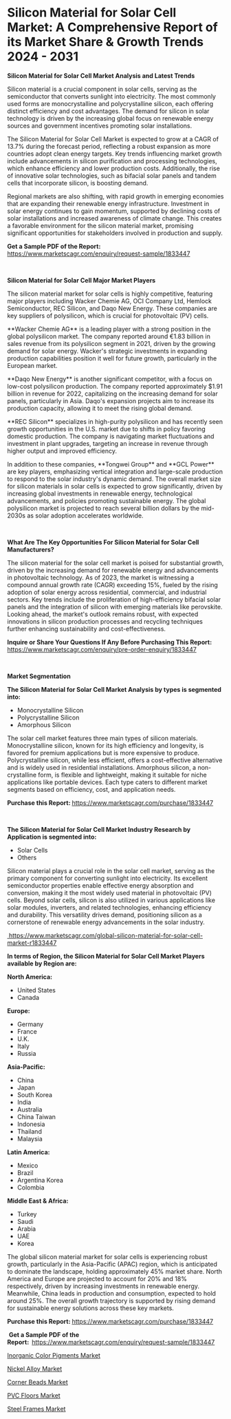 <p><h1>Silicon Material for Solar Cell Market: A Comprehensive Report of its Market Share & Growth Trends 2024 - 2031</h1></p><p><strong>Silicon Material for Solar Cell Market Analysis and Latest Trends</strong></p>
<p><p>Silicon material is a crucial component in solar cells, serving as the semiconductor that converts sunlight into electricity. The most commonly used forms are monocrystalline and polycrystalline silicon, each offering distinct efficiency and cost advantages. The demand for silicon in solar technology is driven by the increasing global focus on renewable energy sources and government incentives promoting solar installations.</p><p>The Silicon Material for Solar Cell Market is expected to grow at a CAGR of 13.7% during the forecast period, reflecting a robust expansion as more countries adopt clean energy targets. Key trends influencing market growth include advancements in silicon purification and processing technologies, which enhance efficiency and lower production costs. Additionally, the rise of innovative solar technologies, such as bifacial solar panels and tandem cells that incorporate silicon, is boosting demand.</p><p>Regional markets are also shifting, with rapid growth in emerging economies that are expanding their renewable energy infrastructure. Investment in solar energy continues to gain momentum, supported by declining costs of solar installations and increased awareness of climate change. This creates a favorable environment for the silicon material market, promising significant opportunities for stakeholders involved in production and supply.</p></p>
<p><strong>Get a Sample PDF of the Report:&nbsp;</strong> <a href="https://www.marketscagr.com/enquiry/request-sample/1833447?utm_campaign=1727&utm_medium=2&utm_source=Github&utm_content=ia&utm_term=17102024&utm_id=silicon-material-for-solar-cell">https://www.marketscagr.com/enquiry/request-sample/1833447</a></p>
<p>&nbsp;</p>
<p><strong>Silicon Material for Solar Cell Major Market Players</strong></p>
<p><p>The silicon material market for solar cells is highly competitive, featuring major players including Wacker Chemie AG, OCI Company Ltd, Hemlock Semiconductor, REC Silicon, and Daqo New Energy. These companies are key suppliers of polysilicon, which is crucial for photovoltaic (PV) cells.</p><p>**Wacker Chemie AG** is a leading player with a strong position in the global polysilicon market. The company reported around €1.83 billion in sales revenue from its polysilicon segment in 2021, driven by the growing demand for solar energy. Wacker's strategic investments in expanding production capabilities position it well for future growth, particularly in the European market.</p><p>**Daqo New Energy** is another significant competitor, with a focus on low-cost polysilicon production. The company reported approximately $1.91 billion in revenue for 2022, capitalizing on the increasing demand for solar panels, particularly in Asia. Daqo's expansion projects aim to increase its production capacity, allowing it to meet the rising global demand.</p><p>**REC Silicon** specializes in high-purity polysilicon and has recently seen growth opportunities in the U.S. market due to shifts in policy favoring domestic production. The company is navigating market fluctuations and investment in plant upgrades, targeting an increase in revenue through higher output and improved efficiency.</p><p>In addition to these companies, **Tongwei Group** and **GCL Power** are key players, emphasizing vertical integration and large-scale production to respond to the solar industry's dynamic demand. The overall market size for silicon materials in solar cells is expected to grow significantly, driven by increasing global investments in renewable energy, technological advancements, and policies promoting sustainable energy. The global polysilicon market is projected to reach several billion dollars by the mid-2030s as solar adoption accelerates worldwide.</p></p>
<p>&nbsp;</p>
<p><strong>What Are The Key Opportunities For Silicon Material for Solar Cell Manufacturers?</strong></p>
<p><p>The silicon material for the solar cell market is poised for substantial growth, driven by the increasing demand for renewable energy and advancements in photovoltaic technology. As of 2023, the market is witnessing a compound annual growth rate (CAGR) exceeding 15%, fueled by the rising adoption of solar energy across residential, commercial, and industrial sectors. Key trends include the proliferation of high-efficiency bifacial solar panels and the integration of silicon with emerging materials like perovskite. Looking ahead, the market's outlook remains robust, with expected innovations in silicon production processes and recycling techniques further enhancing sustainability and cost-effectiveness.</p></p>
<p><strong>Inquire or Share Your Questions If Any Before Purchasing This Report:</strong> <a href="https://www.marketscagr.com/enquiry/pre-order-enquiry/1833447?utm_campaign=1727&utm_medium=2&utm_source=Github&utm_content=ia&utm_term=17102024&utm_id=silicon-material-for-solar-cell">https://www.marketscagr.com/enquiry/pre-order-enquiry/1833447</a></p>
<p>&nbsp;</p>
<p><strong>Market Segmentation</strong></p>
<p><strong>The Silicon Material for Solar Cell Market Analysis by types is segmented into:</strong></p>
<p><ul><li>Monocrystalline Silicon</li><li>Polycrystalline Silicon</li><li>Amorphous Silicon</li></ul></p>
<p><p>The solar cell market features three main types of silicon materials. Monocrystalline silicon, known for its high efficiency and longevity, is favored for premium applications but is more expensive to produce. Polycrystalline silicon, while less efficient, offers a cost-effective alternative and is widely used in residential installations. Amorphous silicon, a non-crystalline form, is flexible and lightweight, making it suitable for niche applications like portable devices. Each type caters to different market segments based on efficiency, cost, and application needs.</p></p>
<p><strong>Purchase this Report:&nbsp;</strong><a href="https://www.marketscagr.com/purchase/1833447?utm_campaign=1727&utm_medium=2&utm_source=Github&utm_content=ia&utm_term=17102024&utm_id=silicon-material-for-solar-cell">https://www.marketscagr.com/purchase/1833447</a></p>
<p>&nbsp;</p>
<p><strong>The Silicon Material for Solar Cell Market Industry Research by Application is segmented into:</strong></p>
<p><ul><li>Solar Cells</li><li>Others</li></ul></p>
<p><p>Silicon material plays a crucial role in the solar cell market, serving as the primary component for converting sunlight into electricity. Its excellent semiconductor properties enable effective energy absorption and conversion, making it the most widely used material in photovoltaic (PV) cells. Beyond solar cells, silicon is also utilized in various applications like solar modules, inverters, and related technologies, enhancing efficiency and durability. This versatility drives demand, positioning silicon as a cornerstone of renewable energy advancements in the solar industry.</p></p>
<p><a href="https://www.marketscagr.com/global-silicon-material-for-solar-cell-market-r1833447?utm_campaign=1727&utm_medium=2&utm_source=Github&utm_content=ia&utm_term=17102024&utm_id=silicon-material-for-solar-cell">&nbsp;https://www.marketscagr.com/global-silicon-material-for-solar-cell-market-r1833447</a></p>
<p><strong>In terms of Region, the Silicon Material for Solar Cell Market Players available by Region are:</strong></p>
<p>
    <p> <strong> North America: </strong>
        <ul>
            <li>United States</li>
            <li>Canada</li>
        </ul>
        </p> 
    <p> <strong> Europe: </strong>
        <ul>
            <li>Germany</li>
            <li>France</li>
            <li>U.K.</li>
            <li>Italy</li>
            <li>Russia</li>
        </ul>
        </p> 
    <p> <strong> Asia-Pacific: </strong>
        <ul>
            <li>China</li>
            <li>Japan</li>
            <li>South Korea</li>
            <li>India</li>
            <li>Australia</li>
            <li>China Taiwan</li>
            <li>Indonesia</li>
            <li>Thailand</li>
            <li>Malaysia</li>
        </ul>
        </p> 
    <p> <strong> Latin America: </strong>
        <ul>
            <li>Mexico</li>
            <li>Brazil</li>
            <li>Argentina Korea</li>
            <li>Colombia</li>
        </ul>
        </p> 
    <p> <strong> Middle East & Africa: </strong>
        <ul>
            <li>Turkey</li>
            <li>Saudi</li>
            <li>Arabia</li>
            <li>UAE</li>
            <li>Korea</li>
        </ul>
    </p>
    </p>
<p><p>The global silicon material market for solar cells is experiencing robust growth, particularly in the Asia-Pacific (APAC) region, which is anticipated to dominate the landscape, holding approximately 45% market share. North America and Europe are projected to account for 20% and 18% respectively, driven by increasing investments in renewable energy. Meanwhile, China leads in production and consumption, expected to hold around 25%. The overall growth trajectory is supported by rising demand for sustainable energy solutions across these key markets.</p></p>
<p><strong>Purchase this Report: </strong><a href="https://www.marketscagr.com/purchase/1833447?utm_campaign=1727&utm_medium=2&utm_source=Github&utm_content=ia&utm_term=17102024&utm_id=silicon-material-for-solar-cell">https://www.marketscagr.com/purchase/1833447</a></p>
<p>&nbsp;<strong>Get a Sample PDF of the Report:&nbsp;&nbsp;</strong><a href="https://www.marketscagr.com/enquiry/request-sample/1833447?utm_campaign=1727&utm_medium=2&utm_source=Github&utm_content=ia&utm_term=17102024&utm_id=silicon-material-for-solar-cell">https://www.marketscagr.com/enquiry/request-sample/1833447</a></p>
<p><strong></strong></p>
<p><p><a href="https://www.linkedin.com/pulse/regulatory-landscape-its-influence-global-inorganic-y1fmc?utm_campaign=1727&utm_medium=2&utm_source=Github&utm_content=ia&utm_term=17102024&utm_id=silicon-material-for-solar-cell">Inorganic Color Pigments Market</a></p><p><a href="https://www.linkedin.com/pulse/global-nickel-alloy-market-trends-insights-growth-opportunities-jbpge?utm_campaign=1727&utm_medium=2&utm_source=Github&utm_content=ia&utm_term=17102024&utm_id=silicon-material-for-solar-cell">Nickel Alloy Market</a></p><p><a href="https://www.linkedin.com/pulse/decoding-corner-beads-industry-dynamics-strategic-imperatives-ojd6e?utm_campaign=1727&utm_medium=2&utm_source=Github&utm_content=ia&utm_term=17102024&utm_id=silicon-material-for-solar-cell">Corner Beads Market</a></p><p><a href="https://www.linkedin.com/pulse/unlocking-growth-potential-strategic-analysis-pvc-floors-dltme?utm_campaign=1727&utm_medium=2&utm_source=Github&utm_content=ia&utm_term=17102024&utm_id=silicon-material-for-solar-cell">PVC Floors Market</a></p><p><a href="https://www.linkedin.com/pulse/steel-frames-industry-resonance-136-amplification-across-d4yhe?utm_campaign=1727&utm_medium=2&utm_source=Github&utm_content=ia&utm_term=17102024&utm_id=silicon-material-for-solar-cell">Steel Frames Market</a></p></p>